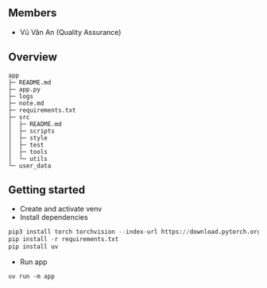 ## Members
- Vũ Văn An (Quality Assurance)

## Overview
```
app
├─ README.md
├─ app.py
├─ logs
├─ note.md
├─ requirements.txt
├─ src
│  ├─ README.md
│  ├─ scripts
│  ├─ style
│  ├─ test
│  ├─ tools
│  └─ utils
└─ user_data
```

## Getting started

- Create and activate venv
- Install dependencies
```python
pip3 install torch torchvision --index-url https://download.pytorch.org/whl/cu126
pip install -r requirements.txt
pip install uv
```
- Run app
```
uv run -m app
```